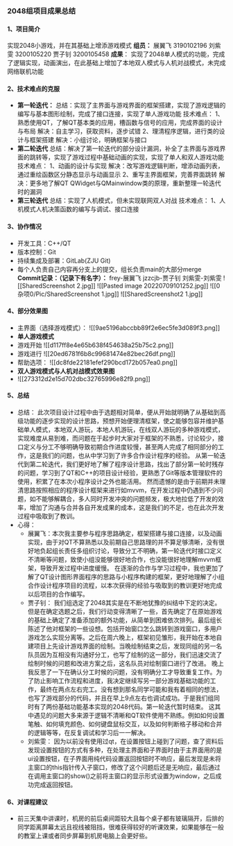### 2048组项目成果总结 ###
#### 1、项目简介 ####
实现2048小游戏，并在其基础上增添游戏模式
**组员：**
展翼飞 3190102196
刘紫雯 3200105220
贾子钊 3200105458
**成果**：
实现了2048单人模式的功能，完成了逻辑实现，动画演出，在此基础上增加了本地双人模式与人机对战模式，未完成网络联机功能

#### 2、技术难点的克服 ####
* **第一轮迭代：**
	总结：实现了主界面与游戏界面的框架搭建，实现了游戏逻辑的编写与基本图形绘制，完成了接口连接，实现了单人游戏功能
	技术难点：
	1、熟悉使用QT，了解QT基本类的应用，槽函数与信号的应用，完成界面的设计与布局
	解决：自主学习，获取资料，逐步试错
	2、理清程序逻辑，进行类的设计与框架搭建
	解决：小组讨论，明确框架与接口
* **第二轮迭代**
	总结：解决了第一轮迭代的部分设计漏洞，补全了主界面与游戏界面的跳转等，实现了游戏过程中基础动画的实现，实现了单人和双人游戏功能
	技术难点：
	1、动画的设计与实现
	解决：改写游戏逻辑判断，增添动画列表，通过重绘函数区分静态显示与动画显示
	2、重写主界面框架，完善界面跳转
	解决：更多地了解QT QWidget与QMainwindow类的原理，重新整理一轮迭代时的漏洞
* **第三轮迭代**
	总结：实现了人机模式，但未实现联网双人对战
	技术难点：
	1、人机模式人机决策函数的编写与调试、接口连接

#### 3、协作情况 ####
* 开发工具：C++/QT 
* 版本控制：Git
* 持续集成及部署：GitLab(ZJU Git)
* 每个人负责自己内容再分支上的提交，组长负责main的大部分merge
**Commit记录：（记录下有名字）：**
frey-展翼飞
jzzcjb-贾子钊
刘紫雯-刘紫雯
![[SharedScreenshot 2.jpg]]
![[Pasted image 20220709101252.jpg]]
![[0杂项0/Pic/SharedScreenshot 1.jpg]]
![[SharedScreenshot2 1.jpg]]

#### 4、部分效果图 ####
* 主界面（选择游戏模式）：
![[9ae5196abccbb89f2e6ec5fe3d089f3.png]]
* **单人游戏模式**
* 游戏开始
 ![[d117ff8e4e65b638f454638a25b75c2.png]]
* 游戏进行
![[20ed6781f6b8c99681474e82bec26df.png]]
* 帮助选项：
	![[dc8fde22181efef290bcd172b057ea0.png]]
* **双人游戏模式与人机对战模式效果图**
* ![[273312d2e15d702dbc32765996e82f9.png]]

#### 5、总结 ####
* 总结：
	此次项目设计过程中由于选题相对简单，便从开始就明确了从基础到高级功能的逐步实现的设计思路，预想开始便理清框架，使之能够包容并维护基础单人模式，本地双人游玩，本地人机游玩，在线双人游玩的多种游戏模式，实现难度从易到难，而问题在于起步时大家对于框架的不熟悉，讨论较少，接口定义与分工不够明确导致初期合作进度较慢，甚至两人完成了相同部分的工作，这是我们的问题，也从中学习到了许多合作设计程序的经验。
	从第一轮迭代到第二轮迭代，我们更好地了解了程序设计思路，找出了部分第一轮时残存的问题，学习到了QT和C++的项目设计经验，更熟悉了Git等版本管理软件的使用，积累了在本次小程序设计之外也能活用。
	然而遗憾的是由于前期并未理清思路按照相应的程序设计框架来进行如mvvm，在开发过程中仍遇到不少问题，如不能够解耦合，多人同时开发冲突的问题频发，极大地拉低了开发的效率，增加了沟通与合并各自开发成果的成本，这是我们的不足，也在此次开发过程中吸取到了教训。
* 心得：
	* 展翼飞：本次我主要参与程序思路确定，框架搭建与接口连接，以及动画实现，由于对QT不算熟悉以及前期自己思路理的并不算足够清晰，没有很好地负起组长责任多组织讨论，导致分工不明确，第一轮迭代时接口定义不清晰等问题，致使小组没能够很好地合作，也没能很好地理解mvvm框架，导致开发过程中进度缓慢。
	  在逐渐的合作与学习过程中，我也更加了解了QT设计图形界面程序的思路与小程序构建的框架，更好地理解了小组合作设计程序项目的流程，以本次获得的经验与吸取到的教训更好地完成以后项目的合作编写。
	* 贾子钊：
	  我们组选定了2048其实是在不断地犹豫的纠结中下定的决定。但是在确定选题之后，我们行动变得清晰了一些，首先确定了在原始游戏的基础上确定了准备添加的额外功能，从简单到困难依次排列。最后组长陈述了他对框架的一些设想。包括开始窗口怎么跳转到游戏窗口，多用户游戏怎么实现分离等。之后在周六晚上，框架初见雏形，我开始在本地自建项目上先设计游戏界面的绘制。当晚绘制结束之后，发现同组的另一名队员因为互相没有沟通好分工，也写了绘制的这一部分，我们迅速交流了绘制时候的问题和改进方案之后，这名队员对绘制窗口进行了改进。
	  晚上我反思了一下在确认分工时候的问题，没有明确分工才导致重复工作。为了防止影响工作流程和进度，我决定继续写另一部分游戏基础功能的工作，最终在两点左右完工。没有想到那名同学可能和我有着相同的想法，也写了游戏部分的代码，并且在早上9点左右也调试成功。于是我们组同时有了两份基础功能基本实现的2048代码。第一轮迭代暂时结束。
	  这其中遇见的问题大多来源于逻辑不清晰和QT软件使用不熟练。例如如何设置笔触、如何填充颜色、如何键盘鼠标交互，以及如何判断格子移动和合并的逻辑等等，在反复调试和学习后一一解决。
	* 刘紫雯：
	  因为以前没有使用过qt，在设置按钮上碰到了问题，查了资料后发现设置按钮的方式有多种，在处理主界面和子界面时由于主界面用的是ui设置按钮，在子界面用纯代码设置返回按钮时不响应，最后发现是未将主窗口的this指针传入子窗口，修改了这个问题后还是无响应，最后通过在调用主窗口的show()之前将主窗口的显示形式设置为window，之后成功完成返回按钮。
	  
#### 6、对课程建议 ####
* 前三天集中讲课时，机房的前后桌间距较大且每个桌子都有玻璃隔开，后排的同学距离屏幕太远且视线被阻挡，很难获得较好的听课效果，如果能够在一般的教室上课或者同步屏幕到机房电脑上会更好些。